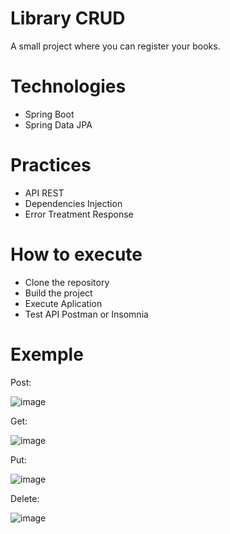 # Library CRUD
A small project where you can register your books.

# Technologies
* Spring Boot
* Spring Data JPA


# Practices
* API REST
* Dependencies Injection
* Error Treatment Response

# How to execute 
* Clone the repository
* Build the project
* Execute Aplication
* Test API Postman or Insomnia

# Exemple
Post: 

![image](https://github.com/MarcosDAndrade/Library/assets/114263476/a7a81e42-38d4-469c-8c4b-811f5440c184)

Get: 

![image](https://github.com/MarcosDAndrade/Library/assets/114263476/ab66befd-4637-40dc-9444-a546f8765301)

Put: 

![image](https://github.com/MarcosDAndrade/Library/assets/114263476/6cbb5460-3928-4263-bc95-132e38cae9f8)

Delete: 

![image](https://github.com/MarcosDAndrade/Library/assets/114263476/618adf27-d26c-44df-9fa5-4b977ba36f53)
